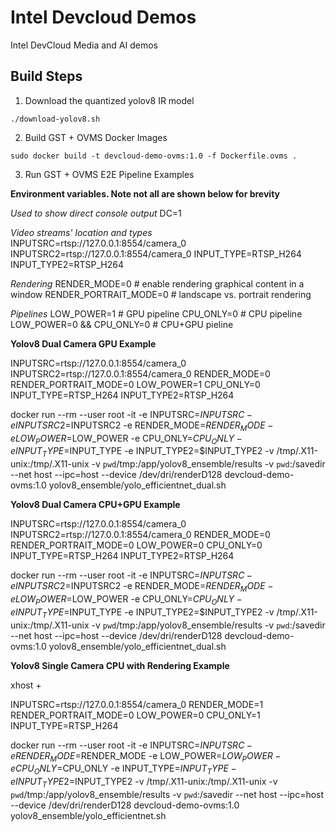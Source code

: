 # Intel Devcloud Demos
Intel DevCloud Media and AI demos


## Build Steps

1. Download the quantized yolov8 IR model

```
./download-yolov8.sh
```

2. Build GST + OVMS Docker Images

```
sudo docker build -t devcloud-demo-ovms:1.0 -f Dockerfile.ovms .
```

3. Run GST + OVMS E2E Pipeline Examples

**Environment variables. Note not all are shown below for brevity**

_Used to show direct console output_
DC=1 

_Video streams' location and types_
INPUTSRC=rtsp://127.0.0.1:8554/camera_0 
INPUTSRC2=rtsp://127.0.0.1:8554/camera_0 
INPUT_TYPE=RTSP_H264
INPUT_TYPE2=RTSP_H264

_Rendering_
RENDER_MODE=0 # enable rendering graphical content in a window
RENDER_PORTRAIT_MODE=0 # landscape vs. portrait rendering

_Pipelines_
LOW_POWER=1  # GPU  pipeline
CPU_ONLY=0   # CPU  pipeline
LOW_POWER=0 && CPU_ONLY=0 # CPU+GPU pieline


**Yolov8 Dual Camera GPU Example**

INPUTSRC=rtsp://127.0.0.1:8554/camera_0 
INPUTSRC2=rtsp://127.0.0.1:8554/camera_0 
RENDER_MODE=0
RENDER_PORTRAIT_MODE=0
LOW_POWER=1
CPU_ONLY=0
INPUT_TYPE=RTSP_H264
INPUT_TYPE2=RTSP_H264


docker run --rm --user root -it -e INPUTSRC=$INPUTSRC -e INPUTSRC2=$INPUTSRC2 -e RENDER_MODE=$RENDER_MODE -e LOW_POWER=$LOW_POWER -e CPU_ONLY=$CPU_ONLY -e INPUT_TYPE=$INPUT_TYPE -e INPUT_TYPE2=$INPUT_TYPE2 -v /tmp/.X11-unix:/tmp/.X11-unix -v `pwd`/tmp:/app/yolov8_ensemble/results -v `pwd`:/savedir --net host --ipc=host --device /dev/dri/renderD128 devcloud-demo-ovms:1.0 yolov8_ensemble/yolo_efficientnet_dual.sh



**Yolov8 Dual Camera CPU+GPU Example**

INPUTSRC=rtsp://127.0.0.1:8554/camera_0 
INPUTSRC2=rtsp://127.0.0.1:8554/camera_0 
RENDER_MODE=0
RENDER_PORTRAIT_MODE=0
LOW_POWER=0
CPU_ONLY=0
INPUT_TYPE=RTSP_H264
INPUT_TYPE2=RTSP_H264


docker run --rm --user root -it -e INPUTSRC=$INPUTSRC -e INPUTSRC2=$INPUTSRC2 -e RENDER_MODE=$RENDER_MODE -e LOW_POWER=$LOW_POWER -e CPU_ONLY=$CPU_ONLY -e INPUT_TYPE=$INPUT_TYPE -e INPUT_TYPE2=$INPUT_TYPE2 -v /tmp/.X11-unix:/tmp/.X11-unix -v `pwd`/tmp:/app/yolov8_ensemble/results -v `pwd`:/savedir --net host --ipc=host --device /dev/dri/renderD128 devcloud-demo-ovms:1.0 yolov8_ensemble/yolo_efficientnet_dual.sh


**Yolov8 Single Camera CPU with Rendering Example**

xhost +

INPUTSRC=rtsp://127.0.0.1:8554/camera_0 
RENDER_MODE=1
RENDER_PORTRAIT_MODE=0
LOW_POWER=0
CPU_ONLY=1
INPUT_TYPE=RTSP_H264


docker run --rm --user root -it -e INPUTSRC=$INPUTSRC -e RENDER_MODE=$RENDER_MODE -e LOW_POWER=$LOW_POWER -e CPU_ONLY=$CPU_ONLY -e INPUT_TYPE=$INPUT_TYPE -e INPUT_TYPE2=$INPUT_TYPE2 -v /tmp/.X11-unix:/tmp/.X11-unix -v `pwd`/tmp:/app/yolov8_ensemble/results -v `pwd`:/savedir --net host --ipc=host --device /dev/dri/renderD128 devcloud-demo-ovms:1.0 yolov8_ensemble/yolo_efficientnet.sh

